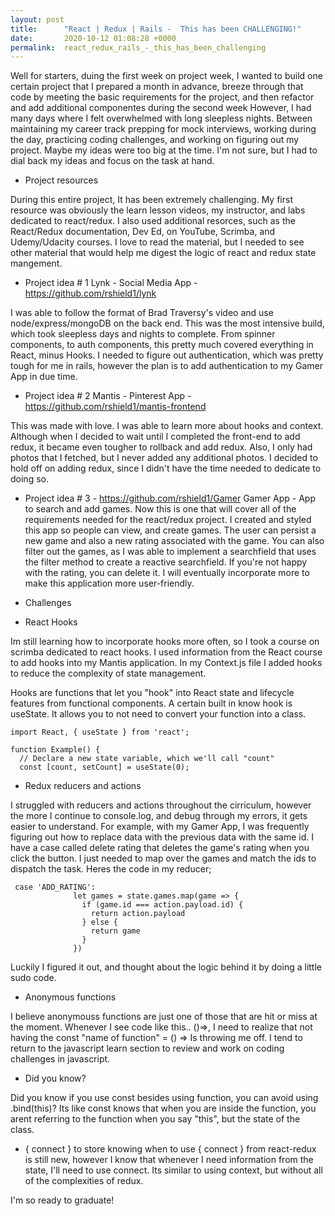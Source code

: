 ```yaml
---
layout: post
title:      "React | Redux | Rails -  This has been CHALLENGING!"
date:       2020-10-12 01:08:28 +0000
permalink:  react_redux_rails_-_this_has_been_challenging
---
```



Well for starters, duing the first week on project week, I wanted to build one certain project that I prepared a month in advance, breeze through that code by meeting the basic requirements for the project, and then refactor and add additional componentes during the second week  However, I had many days where I felt overwhelmed with long sleepless nights.  Between maintaining my career track prepping for mock interviews, working during the day, practicing coding challenges, and working on figuring out my project.  Maybe my ideas were too big at the time.  I'm not sure, but I had to dial back my ideas and focus on the task at hand.

- Project resources

During this entire project, It has been extremely challenging.  My first resource was obviously the learn lesson videos, my instructor, and labs dedicated to react/redux.  I  also used additional resorces, such as the React/Redux documentation, Dev Ed, on YouTube, Scrimba, and Udemy/Udacity courses.  I love to read the material, but I needed to see other material that would help me digest the logic of react and redux state mangement.


- Project idea # 1
Lynk - Social Media App - https://github.com/rshield1/lynk

I was able to follow the format of Brad Traversy's video and use node/express/mongoDB on the back end.  This was the most intensive build, which took sleepless days and nights to complete.  From spinner components, to auth components, this pretty much covered everything in React, minus Hooks.  I needed to figure out authentication, which was pretty tough for me in rails, however the plan is to add authentication to my Gamer App in due time.

- Project idea # 2
Mantis - Pinterest App - https://github.com/rshield1/mantis-frontend

This was made with love. I was able to learn more about hooks and context.  Although when I decided to wait until I completed the front-end to add redux, it became even tougher to rollback and add redux.  Also, I only had photos that I fetched, but I never added any additional photos.  I decided to hold off on adding redux, since I didn't have the time needed to dedicate to doing so.

- Project idea # 3 - https://github.com/rshield1/Gamer
Gamer App - App to search and add games.  Now this is one that will cover all of the requirements needed  for the react/redux project.  I created and styled this app so people can view, and create games.  The user can persist a new game and also a new rating associated with the game.  You can also filter out the games, as I was able to implement a searchfield that uses the filter method to create a reactive searchfield. If you're not happy with the rating, you can delete it.  I will eventually incorporate more to make this application more user-friendly.

- Challenges

- React Hooks

Im still learning how to incorporate hooks more often, so I took a course on scrimba dedicated to react hooks.  I used information from the React course to add hooks into my Mantis application.  In my Context.js file I added hooks to reduce the complexity of state management.  

Hooks are functions that let you "hook" into React state and lifecycle features from functional components.  A certain built in know hook is useState.  It allows you to not need to convert your function into a class.

```
import React, { useState } from 'react';

function Example() {
  // Declare a new state variable, which we'll call "count"
  const [count, setCount] = useState(0);
```

- Redux reducers and actions

I struggled with reducers and actions throughout the cirriculum, however the more I continue to console.log, and debug through my errors, it gets easier to understand.  For example, with my Gamer App, I was frequently figuring out how to replace data with the previous data with the same id.  I have a case called delete rating that deletes the game's rating when you click the button.  I just needed to map over the games and match the ids to dispatch the task.  Heres the code in my reducer;
```
 case 'ADD_RATING':
              let games = state.games.map(game => {
                if (game.id === action.payload.id) {
                  return action.payload
                } else {
                  return game
                }
              })
```

Luckily I figured it out, and thought about the logic behind it by doing a little sudo code.

- Anonymous functions

I believe anonymouss functions are just one of those that are hit or miss at the moment.  Whenever I see code like this.. ()=>, I need to realize that not having the const "name of function" = () => Is throwing me off.  I tend to return to the javascript learn section to review and work on coding challenges in javascript.

- Did you know?

Did you know if you use const besides using function, you can avoid using .bind(this)?  Its like const knows that when you are inside the function, you arent referring to the function when you say "this", but the state of the class.

- { connect } to store
knowing when to use { connect } from react-redux is still new, however I know that whenever I need information from the state, I'll need to use connect.  Its similar to using context, but without all of the complexities of redux.


I'm so ready to graduate!
